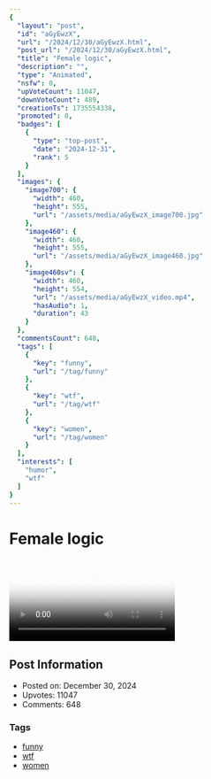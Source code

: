 ```yaml
---
{
  "layout": "post",
  "id": "aGyEwzX",
  "url": "/2024/12/30/aGyEwzX.html",
  "post_url": "/2024/12/30/aGyEwzX.html",
  "title": "Female logic",
  "description": "",
  "type": "Animated",
  "nsfw": 0,
  "upVoteCount": 11047,
  "downVoteCount": 489,
  "creationTs": 1735554338,
  "promoted": 0,
  "badges": [
    {
      "type": "top-post",
      "date": "2024-12-31",
      "rank": 5
    }
  ],
  "images": {
    "image700": {
      "width": 460,
      "height": 555,
      "url": "/assets/media/aGyEwzX_image700.jpg"
    },
    "image460": {
      "width": 460,
      "height": 555,
      "url": "/assets/media/aGyEwzX_image460.jpg"
    },
    "image460sv": {
      "width": 460,
      "height": 554,
      "url": "/assets/media/aGyEwzX_video.mp4",
      "hasAudio": 1,
      "duration": 43
    }
  },
  "commentsCount": 648,
  "tags": [
    {
      "key": "funny",
      "url": "/tag/funny"
    },
    {
      "key": "wtf",
      "url": "/tag/wtf"
    },
    {
      "key": "women",
      "url": "/tag/women"
    }
  ],
  "interests": [
    "humor",
    "wtf"
  ]
}
---
```


# Female logic

<video controls playsinline loop poster="/assets/media/aGyEwzX_image460.jpg">
  <source src="/assets/media/aGyEwzX_video.mp4" type="video/mp4">
  Your browser does not support the video tag.
</video>

## Post Information

- Posted on: December 30, 2024
- Upvotes: 11047
- Comments: 648

### Tags

- [funny](/tag/funny)
- [wtf](/tag/wtf)
- [women](/tag/women)

